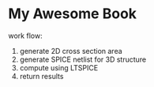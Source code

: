 # My Awesome Book

work flow:
1. generate 2D cross section area
2. generate SPICE netlist for 3D structure
3. compute using LTSPICE
4. return results


